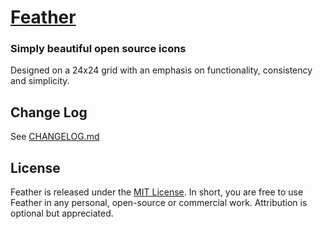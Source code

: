 [Feather](https://feathericons.com)
===

### Simply beautiful open source icons

Designed on a 24x24 grid with an emphasis on functionality, consistency and simplicity.

Change Log
---

See [CHANGELOG.md](https://github.com/colebemis/feather/blob/master/CHANGELOG.md)

License
---

Feather is released under the [MIT License](http://opensource.org/licenses/MIT). In short, you are free to use Feather in any personal, open-source or commercial work. Attribution is optional but appreciated.
